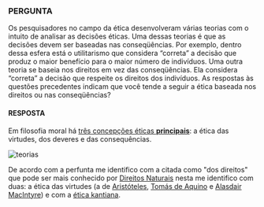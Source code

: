 ### PERGUNTA

Os pesquisadores no campo da ética desenvolveram várias teorias com o intuito de analisar as
decisões éticas. Uma dessas teorias é que as decisões devem ser baseadas nas conseqüências.
Por exemplo, dentro dessa esfera está o utilitarismo que considera “correta” a decisão que
produz o maior benefício para o maior número de indivíduos. Uma outra teoria se baseia nos
direitos em vez das conseqüências. Ela considera “correta” a decisão que respeite os direitos dos indivíduos. As respostas às questões precedentes indicam que você tende a seguir a ética
baseada nos direitos ou nas conseqüências?

#### RESPOSTA

Em filosofia moral há [três concepções éticas **principais**](https://youtu.be/7uMFEBQfvRo): a ética das virtudes, dos deveres e das consequências.

![teorias](https://pbs.twimg.com/media/D9RQsh6XYAIKa8p?format=jpg&name=small)

De acordo com a perfunta me identifico com a citada como "dos direitos" que pode ser mais conhecido por [Direitos Naturais](https://youtu.be/ESDR46OPICA) nesta me identifico com duas: a ética das virtudes (a de [Aristóteles](https://youtu.be/RMVO6ATjmoY), [Tomás de Aquino](https://youtu.be/4tzbex22eKU) e [Alasdair MacIntyre](https://youtu.be/2pOfxHyYcdw)) e com a [ética kantiana](https://youtu.be/w16fiPorHJY).
